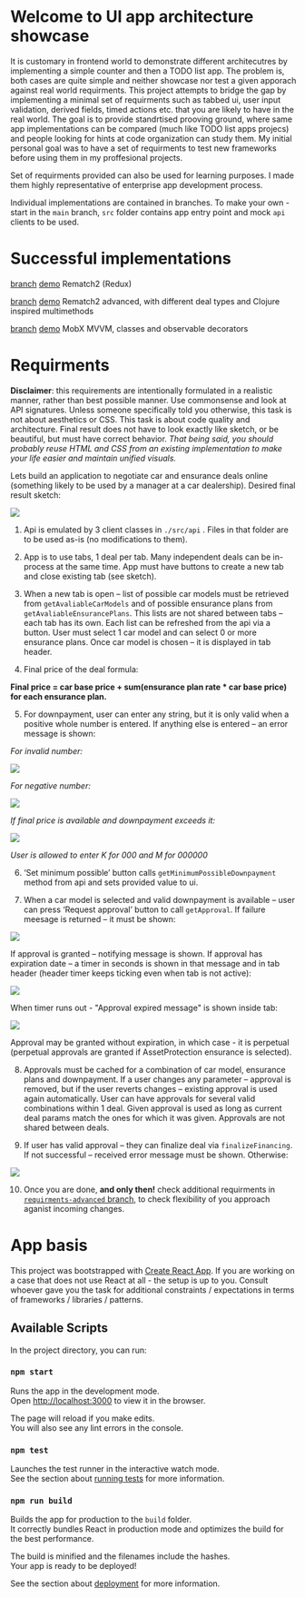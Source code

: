 # Welcome to UI app architecture showcase

It is customary in frontend world to demonstrate different architecutres by implementing a simple counter and then a TODO list app. The problem is, both cases are quite simple and neither showcase nor test a given apporach against real world requirments. This project attempts to bridge the gap by implementing a minimal set of requirments such as tabbed ui, user input validation, derived fields, timed actions etc. that you are likely to have in the real world. The goal is to provide standrtised prooving ground, where same app implementations can be compared (much like TODO list apps projecs) and people looking for hints at code organization can study them. My initial personal goal was to have a set of requirments to test new frameworks before using them in my proffesional projects.

Set of requirments provided can also be used for learning purposes. I made them highly representative of enterprise app development process. 

Individual implementations are contained in branches. To make your own - start in the `main` branch, `src` folder contains app entry point and mock `api` clients to be used.  

# Successful implementations

[branch](https://github.com/IKoshelev/ui-app-architecture-showcases/tree/rematch2) [demo](https://uiappashowcases.blob.core.windows.net/$web/rematch2/index.html) Rematch2 (Redux)

[branch](https://github.com/IKoshelev/ui-app-architecture-showcases/tree/rematch2-advanced) [demo](https://uiappashowcases.blob.core.windows.net/$web/rematch2-advanced/index.html) Rematch2 advanced, with different deal types and Clojure inspired multimethods

[branch](https://github.com/IKoshelev/ui-app-architecture-showcases/tree/mobx-mvvm) [demo](https://uiappashowcases.blob.core.windows.net/$web/mobx-mvvm/index.html) MobX MVVM, classes and observable decorators

# Requirments

**Disclaimer**: this requirements are intentionally formulated in a realistic manner, rather than best possible manner. Use commonsense and look at API signatures. Unless someone specifically told you otherwise, this task is not about aesthetics or CSS. This task is about code quality and architecture. Final result does not have to look exactly like sketch, or be beautiful, but must have correct behavior.
*That being said, you should probably reuse HTML and CSS from an existing implementation to make your life easier and maintain unified visuals.*

Lets build an application to negotiate car and ensurance deals online (something likely to be used by a manager at a car dealership). Desired final result sketch: 

![](/requirments-sketches/1.png)

1.	Api is emulated by 3 client classes in `./src/api` . Files in that folder are to be used as-is (no modifications to them).

2.	App is to use tabs, 1 deal per tab. Many independent deals can be in-process at the same time. App must have buttons to create a new tab and close existing tab (see sketch).

3.	When a new tab is open – list of possible car models must be retrieved from `getAvaliableCarModels` and of possible ensurance plans from `getAvaliableEnsurancePlans`. This lists are not shared between tabs – each tab has its own. Each list can be refreshed from the api via a button. User must select 1 car model and can select 0 or more ensurance plans. Once car model is chosen – it is displayed in tab header.

4.	Final price of the deal formula: 

**Final price = car base price + sum(ensurance plan rate * car base price) for each ensurance plan.**

5.	For downpayment, user can enter any string, but it is only valid when a positive whole number is entered. If anything else is entered – an error message is shown:

*For invalid number:*

![](/requirments-sketches/2.png)

*For negative number:*

![](/requirments-sketches/3.png)

*If final price is available and downpayment exceeds it:*

![](/requirments-sketches/4.png)

*User is allowed to enter K for 000 and M for 000000*

6.	‘Set minimum possible’ button calls `getMinimumPossibleDownpayment` method from api and sets provided value to ui.

7.	When a car model is selected and valid downpayment is available – user can press ‘Request approval’ button to call `getApproval`. If failure meesage is returned – it must be shown:

![](/requirments-sketches/5.png)

If approval is granted – notifying message is shown. If approval has expiration date – a timer in seconds is shown in that message and in tab header (header timer keeps ticking even when tab is not active):

![](/requirments-sketches/6.png)

When timer runs out - "Approval expired message" is shown inside tab:

![](/requirments-sketches/7.png)

Approval may be granted without expiration, in which case - it is perpetual (perpetual approvals are granted if AssetProtection ensurance is selected). 

8.	Approvals must be cached for a combination of car model, ensurance plans and downpayment. If a user changes any parameter – approval is removed, but if the user reverts changes – existing approval is used again automatically. User can have approvals for several valid combinations within 1 deal. Given approval is used as long as current deal params match the ones for which it was given. Approvals are not shared between deals. 

9.	If user has valid approval – they can finalize deal via `finalizeFinancing`. If not successful – received error message must be shown. Otherwise:

![](/requirments-sketches/8.png)

10. Once you are done, **and only then!** check additional requirments in [`requirments-advanced` branch](https://github.com/IKoshelev/ui-app-architecture-showcases/tree/requirments-advanced), to check flexibility of you approach aganist incoming changes.

# App basis

This project was bootstrapped with [Create React App](https://github.com/facebook/create-react-app). If you are working on a case that does not use React at all - the setup is up to you. Consult whoever gave you the task for additional constraints / expectations in terms of frameworks / libraries / patterns. 

## Available Scripts

In the project directory, you can run:

### `npm start`

Runs the app in the development mode.<br />
Open [http://localhost:3000](http://localhost:3000) to view it in the browser.

The page will reload if you make edits.<br />
You will also see any lint errors in the console.

### `npm test`

Launches the test runner in the interactive watch mode.<br />
See the section about [running tests](https://facebook.github.io/create-react-app/docs/running-tests) for more information.

### `npm run build`

Builds the app for production to the `build` folder.<br />
It correctly bundles React in production mode and optimizes the build for the best performance.

The build is minified and the filenames include the hashes.<br />
Your app is ready to be deployed!

See the section about [deployment](https://facebook.github.io/create-react-app/docs/deployment) for more information.
